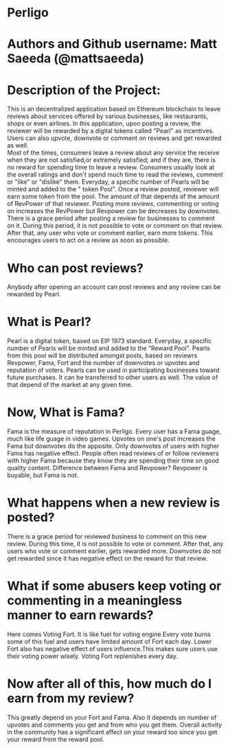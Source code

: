# Perligo

# Authors and Github username: Matt Saeeda (@mattsaeeda)
# Description of the Project:
This is an decentralized application based on Ethereum blockchain to leave reviews about services offered by  various businesses, like restaurants, shops or even airlines. In this application, upon posting a review, the reviewer will be rewarded by a digital tokens called "Pearl" as incentives. Users can also upvote, downvote or comment on  reviews and get rewarded as well.  
Most of the times, consumers leave a review about any service the receive when they are not satisfied,or extremely satisfied;  and if they are, there is no reward for spending time to leave a review. Consumers usually look at the overall ratings and don't spend much time to read the reviews, comment or "like" or "dislike" them.
Everyday, a specific number of Pearls will be minted and added to the " token Pool". Once a review posted, reviewer will earn some token from the pool. The amount of that depends of the amount of RevPower of that reviewer. Posting more reviews, commenting or voting on increases the RevPower but Revpower can be decreases by downvotes.
There is a grace period after posting a review for businesses to comment on it. During this period, it is not possible to vote or comment on that review. After that, any user who vote or comment earlier, earn more tokens. This encourages users to act on a review as soon as possible.

# Who can post reviews?
Anybody after opening an account can post reviews and any review can be rewarded by Pearl.

# What is Pearl?
Pearl is a digital token, based on EIP 1973 standard. Everyday, a specific number of Pearls will be minted and added to the "Reward Pool". Pearls from this pool will be distributed amongst posts, based on reviewrs Revpower, Fama, Fort and the number of downvotes or upvotes and reputation of voters.
Pearls can be used in participating businesses toward future purchases. It can be transferred to other users as well. The value of that depend of the market at any given time.

# Now, What is Fama?
Fama is the measure of reputation in Perligo. Every user has a Fama guage, much like life guage in video games. Upvotes on one's post increases the Fama but downvotes do the apposite. Only downvotes of users with higher Fama has negative effect.
People often read reviews of or follow  reviewers with higher Fama because they know they are spending their time on good quality content.
Difference between Fama and Revpower? Revpower is buyable, but Fama is not.

# What happens when a new review is posted?
There is a grace period for reviewed business to comment on this new review. During this time, it is not possible to vote or comment. After that, any users who vote or comment earlier, gets rewarded more.
Downvotes do not get rewarded since it has negative effect on the reward for that review.

# What if some abusers keep voting or commenting in a meaningless manner to earn rewards?
Here comes Voting Fort. It is like fuel for voting engine.Every vote burns some of this fuel and users have limited amount of Fort each day. Lower Fort also has negative effect of users influence.This makes sure users use their voting power wisely.
Voting Fort replenishes every day.

# Now after all of this, how much do I earn from my review?
This greatly depend on your Fort and Fama. Also it depends on number of upvotes and comments you get and from who you get them. Overall activity in the community has a significant affect on your reward too since you get your reward from the reward pool.